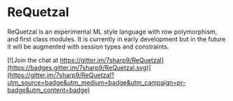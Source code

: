 # ReQuetzal

ReQuetzal is an experimental ML style language with row polymorphism, and first class modules.  It is currently in early development but in the future it will be augmented with session types and constraints.

[![Join the chat at https://gitter.im/7sharp9/ReQuetzal](https://badges.gitter.im/7sharp9/ReQuetzal.svg)](https://gitter.im/7sharp9/ReQuetzal?utm_source=badge&utm_medium=badge&utm_campaign=pr-badge&utm_content=badge)
